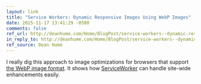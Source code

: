 ```yaml
---
layout: link
title: "Service Workers: Dynamic Responsive Images Using WebP Images"
date: 2015-11-17 13:41:29 -0500
comments: false
ref_url: http://deanhume.com/Home/BlogPost/service-workers--dynamic-responsive-images-using-webp-images/10132/
in_reply_to: http://deanhume.com/Home/BlogPost/service-workers--dynamic-responsive-images-using-webp-images/10132/
ref_source: Dean Hume
---
```


I really dig this approach to image optimizations for browsers that support [the WebP image format](https://developers.google.com/speed/webp/). It shows how [ServiceWorker](https://slightlyoff.github.io/ServiceWorker/spec/service_worker_1/index.html) can handle site-wide enhancements easily.
